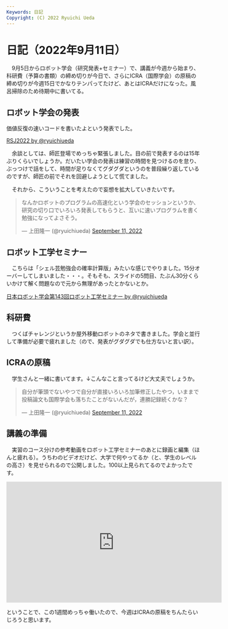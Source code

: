 ```yaml
---
Keywords: 日記
Copyright: (C) 2022 Ryuichi Ueda
---
```


# 日記（2022年9月11日）

　9月5日からロボット学会（研究発表+セミナー）で、講義が今週から始まり、科研費（予算の書類）の締め切りが今日で、さらにICRA（国際学会）の原稿の締め切りが今週15日でかなりテンパってたけど、あとはICRAだけになった。風呂掃除のため待期中に書いてる。

## ロボット学会の発表

価値反復の速いコードを書いたよという発表でした。

<script async class="docswell-embed" src="https://www.docswell.com/assets/libs/docswell-embed/docswell-embed.min.js" data-src="https://www.docswell.com/slide/KMPR6K/embed" data-aspect="0.5625"></script><div class="docswell-link"><a href="https://www.docswell.com/s/ryuichiueda/KMPR6K-2022-09-06-rsj">RSJ2022 by @ryuichiueda</a></div>

　余談としては、師匠登場でめっちゃ緊張しました。目の前で発表するのは15年ぶりくらいでしょうか。だいたい学会の発表は練習の時間を見つけるのを怠り、ぶっつけで話をして、時間が足りなくてグダグダというのを普段繰り返しているのですが、師匠の前でそれを回避しようとして慌てました。

　それから、こういうことを考えたので妄想を拡大していきたいです。

<blockquote class="twitter-tweet" data-partner="tweetdeck"><p lang="ja" dir="ltr">なんかロボットのプログラムの高速化という学会のセッションというか、研究の切り口でいろいろ発表してもらうと、互いに速いプログラムを書く勉強になってよさそう。</p>&mdash; 上田隆一 (@ryuichiueda) <a href="https://twitter.com/ryuichiueda/status/1568936352288485376?ref_src=twsrc%5Etfw">September 11, 2022</a></blockquote>
<script async src="https://platform.twitter.com/widgets.js" charset="utf-8"></script>

## ロボット工学セミナー

　こちらは「シェル芸勉強会の確率計算版」みたいな感じでやりました。15分オーバーしてしまいました・・・。そもそも、スライドの5問目、たぶん30分くらいかけて解く問題なので元から無理があったとかないとか。

<script async class="docswell-embed" src="https://www.docswell.com/assets/libs/docswell-embed/docswell-embed.min.js" data-src="https://www.docswell.com/slide/ZRPRWK/embed" data-aspect="0.5625"></script><div class="docswell-link"><a href="https://www.docswell.com/s/ryuichiueda/ZRPRWK-2022-09-10-robosemi-143">日本ロボット学会第143回ロボット工学セミナー by @ryuichiueda</a></div>


## 科研費

　つくばチャレンジというか屋外移動ロボットのネタで書きました。学会と並行して準備が必要で疲れました（ので、発表がグダグダでも仕方ないと言い訳）。

## ICRAの原稿

　学生さんと一緒に書いてます。↓こんなこと言ってるけど大丈夫でしょうか。

<blockquote class="twitter-tweet"><p lang="ja" dir="ltr">自分が筆頭でないやつで自分が直接いろいろ加筆修正したやつ，いままで投稿論文も国際学会も落ちたことがないんだが，連勝記録続くかな？</p>&mdash; 上田隆一 (@ryuichiueda) <a href="https://twitter.com/ryuichiueda/status/1568792806512279552?ref_src=twsrc%5Etfw">September 11, 2022</a></blockquote> <script async src="https://platform.twitter.com/widgets.js" charset="utf-8"></script>


## 講義の準備

　実習のコース分けの参考動画をロボット工学セミナーのあとに録画と編集（ほんと疲れる）。うちわのビデオだけど、大学で何やってるか（と、学生のレベルの高さ）を見せられるので公開しました。100以上見られてるのでよかったです。

<iframe width="560" height="315" src="https://www.youtube.com/embed/QuZAFST2zYs" title="YouTube video player" frameborder="0" allow="accelerometer; autoplay; clipboard-write; encrypted-media; gyroscope; picture-in-picture" allowfullscreen></iframe>

ということで、この1週間めっちゃ働いたので、今週はICRAの原稿をちんたらいじろうと思います。
